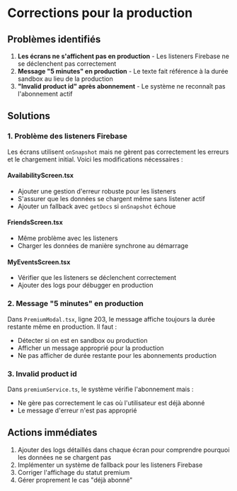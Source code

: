 # Corrections pour la production

## Problèmes identifiés

1. **Les écrans ne s'affichent pas en production** - Les listeners Firebase ne se déclenchent pas correctement
2. **Message "5 minutes" en production** - Le texte fait référence à la durée sandbox au lieu de la production
3. **"Invalid product id" après abonnement** - Le système ne reconnaît pas l'abonnement actif

## Solutions

### 1. Problème des listeners Firebase

Les écrans utilisent `onSnapshot` mais ne gèrent pas correctement les erreurs et le chargement initial. Voici les modifications nécessaires :

#### AvailabilityScreen.tsx
- Ajouter une gestion d'erreur robuste pour les listeners
- S'assurer que les données se chargent même sans listener actif
- Ajouter un fallback avec `getDocs` si `onSnapshot` échoue

#### FriendsScreen.tsx
- Même problème avec les listeners
- Charger les données de manière synchrone au démarrage

#### MyEventsScreen.tsx
- Vérifier que les listeners se déclenchent correctement
- Ajouter des logs pour débugger en production

### 2. Message "5 minutes" en production

Dans `PremiumModal.tsx`, ligne 203, le message affiche toujours la durée restante même en production. Il faut :
- Détecter si on est en sandbox ou production
- Afficher un message approprié pour la production
- Ne pas afficher de durée restante pour les abonnements production

### 3. Invalid product id

Dans `premiumService.ts`, le système vérifie l'abonnement mais :
- Ne gère pas correctement le cas où l'utilisateur est déjà abonné
- Le message d'erreur n'est pas approprié

## Actions immédiates

1. Ajouter des logs détaillés dans chaque écran pour comprendre pourquoi les données ne se chargent pas
2. Implémenter un système de fallback pour les listeners Firebase
3. Corriger l'affichage du statut premium
4. Gérer proprement le cas "déjà abonné"